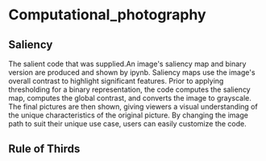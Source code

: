 # Computational_photography

## Saliency
The salient code that was supplied.An image's saliency map and binary version are produced and shown by ipynb. Saliency maps use the image's overall contrast to highlight significant features. Prior to applying thresholding for a binary representation, the code computes the saliency map, computes the global contrast, and converts the image to grayscale. The final pictures are then shown, giving viewers a visual understanding of the unique characteristics of the original picture. By changing the image path to suit their unique use case, users can easily customize the code.

## Rule of Thirds
